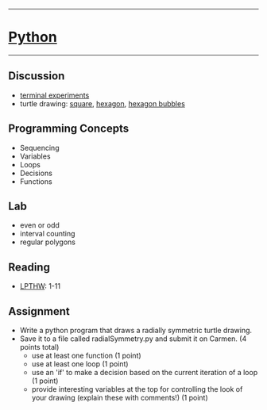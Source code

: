 --------------------------------
# [Python](http://xkcd.com/353/)
--------------------------------

## Discussion
- [terminal experiments](PythonForArtists/introToProgramming.html)
- turtle drawing: [square][], [hexagon][], [hexagon bubbles][]

[square]: pcad.py?page=03-python/square.py
[hexagon]: pcad.py?page=03-python/hexagon.py
[hexagon bubbles]: pcad.py?page=03-python/hexagonBubbles.py

## Programming Concepts
- Sequencing
- Variables
- Loops
- Decisions
- Functions

## Lab
- even or odd
- interval counting
- regular polygons

## Reading
- [LPTHW](http://learnpythonthehardway.org/book/): 1-11

## Assignment
- Write a python program that draws a radially symmetric turtle drawing.
- Save it to a file called radialSymmetry.py and submit it on Carmen. (4 points total)
	- use at least one function (1 point)
	- use at least one loop (1 point)
	- use an 'if' to make a decision based on the current iteration of a loop (1 point)
	- provide interesting variables at the top for controlling the look of your drawing (explain these with comments!) (1 point)
	